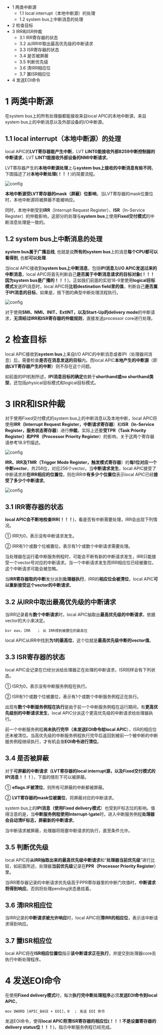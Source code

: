 - 1 两类中断源
    - 1.1 local interrupt（本地中断源）的处理
    - 1.2 system bus上中断消息的处理
- 2 检查目标
- 3 IRR和ISR仲裁
    - 3.1 IRR寄存器的状态
    - 3.2 从IRR中取出最高优先级的中断请求
    - 3.3 ISR寄存器的状态
    - 3.4 是否被屏蔽
    - 3.5 判断优先级
    - 3.6 清IRR相应位
    - 3.7 置ISR相应位
- 4 发送EOI命令

# 1 两类中断源

在system bus上的所有处理器都能接收来自local APIC的本地中断源，来自system bus上的中断消息以及外部设备的I/O中断源。

## 1.1 local interrupt（本地中断源）的处理

local APIC的**LVT寄存器能产生中断**，LVT **LINT0能接收外部8259中断控制器的中断请求**，LVT **LINT1能接收外部设备的NMI中断请求**。

LVT寄存器产生的**本地中断源处理**上与**system bus上接收的中断消息有些不同**，下图描述了对**本地中断处理(！！！**)的简要流程。

![config](./images/58.png)

**本地中断源受LVT寄存器的mask（屏蔽）位影响**，当LVT寄存器的mask位置位时，本地中断源将被屏蔽不能被响应。

同时，本地中断受到**IRR**（Interrupt Request Register）、**ISR**（In-Service Register）的仲裁影响，这部分的处理与**system bus**上使用**Fixed交付模式**的中断消息处理是一致的。

## 1.2 system bus上中断消息的处理

**system bus属于广播总线**, 也就是说**所有的system bus**上的消息**每个CPU都可以看得到**, 也都**可以处理**.

当local APIC接收到**system bus上中断消息**，包括**IPI消息**及**I/O APIC发送过来的中断消息**，local APIC将首先判断自己**是否属于中断消息请求的目标对象(！！！因为system bus是广播的！！！**)，正如我们前面的实验18-9里使用**logical目标模式**发送IPI消息时，local APIC将**比较destination field里的值**，判断自己**是否属于IPI消息的目标**。如果是，按下图的典型中断处理流程执行。

![config](./images/59.png)

对于使用**SMI、NMI、INIT、ExtINT，以及Start\-Up的delivery mode**的中断请求，**无须经过IRR和ISR寄存器的仲裁规则**，直接发送processor core进行处理。

# 2 检查目标

local APIC接收到**system bus**上来自I/O APIC的中断消息或者IPI（处理器间消息）后，需要检查**是否在消息发送的目标**内。而local APIC**本地产生的中断源**（即**由LVT寄存器产生的中断**）则不存在这个问题。

如前面的IPI机制所述，**IPI消息目标的确定**依赖于**shorthand或no shorthand类型**，还包括physical目标模式和logical目标模式。

# 3 IRR和ISR仲裁

对于使用Fixed交付模式的system bus上的中断消息以及本地中断，local APIC将使用**IRR（Interrupt Request Register，中断请求寄存器**）和**ISR（In-Service Register，服务状态寄存器**）进行**仲裁**。实际上还要**受TPR（Task Priority Register）和PPR（Processor Priority Register**）的影响，关于这两个寄存器请参考18.9节描述。

![config](./images/60.png)

**IRR、IRR及TMR（Trigger Mode Register，触发模式寄存器**）的**每1位对应一个中断vector**，共256位，对应256个vector。当**中断请求发生**，local APIC接受了中断请求并**在IRR相应的位置位**，则在IRR中**有多少个位置位**表示local APIC已经**接受了多少个中断请求**。

![config](./images/61.png)

## 3.1 IRR寄存器的状态

**local APIC会不断地检查IRR(！！！**)，看是否有中断需要处理，IRR会出现下列情况。

① IRR为0，表示没有中断请求发生。

② IRR有1个或数个位被置位，表示有1个或数个中断请求需要处理。

当处理器在运行着中断服务例程时，可能会不断有新的中断请求发生，IRR只能接受一个vector号对应的中断请求。当一个中断请求发生而IRR相应位已经被置位，这个中断请求可能会被忽略。

当**IRR寄存器取的中断**发分派到**处理器执行**，IRR的**相应位会被清位**，local APIC**可以重新接受这个vector的中断请求**。

## 3.2 从IRR中取出最高优先级的中断请求

当IRR记录着有**数个中断请求**时，local APIC抽取出**最高优先级的中断请求**，依据vector的大小来决定。

```x86asm
bsr eax，IRR   ； 从 IRR得到被置位的最高位
```

local APIC从IRR中找到**为1的最高位**，这个位就是**最高优先级中断的vector值**。

## 3.3 ISR寄存器的状态

local APIC会记录在已经分派给处理器正在处理的中断请求，ISR同样会有下列状态。

① ISR为0，表示没有中断服务例程在执行。

② ISR有1个或数个位被置位，表示有1个或数个中断服务例程正在执行。

出现有**数个中断服务例程在执行**是由于前一个中断服务例程在运行期间，有**更高优先级别的中断请求发生**，local APIC分派这个更高优先级的中断请求给处理器执行。

前一个中断服务例程**尚未执行完毕（未发送EOI命令给local APIC**），ISR的相应位还未被清位。当高优先级的中断服务例程执行完毕后返回到被前一个被中断的中断服务例程继续执行，才有机会发**EOI命令进行清位**。

## 3.4 是否被屏蔽

对于**可屏蔽的中断请求（LVT寄存器的local interrupt源，以及Fixed交付模式的IPI消息！！！**），下面的情形下可以被屏蔽。

① **eflags.IF被清位**，则所有可屏蔽的中断都被屏蔽。

② **LVT寄存器的mask位被置位**，将屏蔽对应的中断请求。

system bus上的**IPI消息（使用Fixed delivery模式**）也受到IF标志位的影响。值得注意的是，当**中断服务例程使用Interrupt-\gate**时，进入中断服务例程**处理器会自动清IF标志，屏蔽新的中断请求**。

当中断请求被屏蔽，处理器将阻塞中断请求的执行，直至条件允许。

## 3.5 判断优先级

local APIC将**从IRR抽取出来的最高优先级中断请求**和“**处理器当前优先级**”进行比较，如前面所述，处理器**当前优先级**记录在**PPR（Processor Priority Register**）里。

当IRR寄存器记录的中断请求优先级高于PPR寄存器里的中断门坎值时，**中断请求将得到响应**。否则将处理pending状态悬挂着。

## 3.6 清IRR相应位

当IRR记录的**中断请求被允许响应**时，local APIC将**清IRR的相应位**，表示该中断请求得到响应。

## 3.7 置ISR相应位

local APIC将在**ISR相应位置位**指示**该中断请求正在执行**，并提交到处理器core去执行中断处理程序。

# 4 发送EOI命令

在使用**Fixed delivery模式**时，每次**执行完中断处理程序**必须**发送EOI命令到local APIC**，

```x86asm
mov DWORD [APIC_BASE + EOI]，0  ； 发送 EOI 命令
```
发送EOI命令，使得**local APIC将清ISR寄存器的相应位(！！！不是设置寄存器的delivery status位！！！**)，指示中断服务例程已经完成。